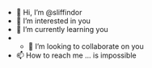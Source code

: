 - 👋 Hi, I’m @sliffindor
- 👀 I’m interested in you
- 🌱 I’m currently learning you
- - 💞️ I’m looking to collaborate on you
- 📫 How to reach me ... is impossible

<!---
sliffindor/sliffindor is a ✨ special ✨ repository because its `README.md` (this file) appears on your GitHub profile.
You can click the Preview link to take a look at your changes.
--->
